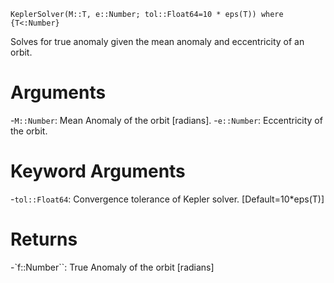 ```
KeplerSolver(M::T, e::Number; tol::Float64=10 * eps(T)) where {T<:Number}
```

Solves for true anomaly given the mean anomaly and eccentricity of an orbit.

# Arguments

-`M::Number`: Mean Anomaly of the orbit [radians]. -`e::Number`: Eccentricity of the orbit.

# Keyword Arguments

-`tol::Float64`: Convergence tolerance of Kepler solver. [Default=10*eps(T)]

# Returns

-`f::Number``: True Anomaly of the orbit [radians]
